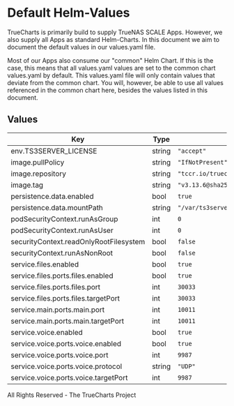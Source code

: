 # Default Helm-Values

TrueCharts is primarily build to supply TrueNAS SCALE Apps.
However, we also supply all Apps as standard Helm-Charts. In this document we aim to document the default values in our values.yaml file.

Most of our Apps also consume our "common" Helm Chart.
If this is the case, this means that all values.yaml values are set to the common chart values.yaml by default. This values.yaml file will only contain values that deviate from the common chart.
You will, however, be able to use all values referenced in the common chart here, besides the values listed in this document.

## Values

| Key | Type | Default | Description |
|-----|------|---------|-------------|
| env.TS3SERVER_LICENSE | string | `"accept"` |  |
| image.pullPolicy | string | `"IfNotPresent"` |  |
| image.repository | string | `"tccr.io/truecharts/teamspeak"` |  |
| image.tag | string | `"v3.13.6@sha256:24acbeffda16a22105e06d60286e1c93d148c8467177feaf760bbe1ef3b9654c"` |  |
| persistence.data.enabled | bool | `true` |  |
| persistence.data.mountPath | string | `"/var/ts3server"` |  |
| podSecurityContext.runAsGroup | int | `0` |  |
| podSecurityContext.runAsUser | int | `0` |  |
| securityContext.readOnlyRootFilesystem | bool | `false` |  |
| securityContext.runAsNonRoot | bool | `false` |  |
| service.files.enabled | bool | `true` |  |
| service.files.ports.files.enabled | bool | `true` |  |
| service.files.ports.files.port | int | `30033` |  |
| service.files.ports.files.targetPort | int | `30033` |  |
| service.main.ports.main.port | int | `10011` |  |
| service.main.ports.main.targetPort | int | `10011` |  |
| service.voice.enabled | bool | `true` |  |
| service.voice.ports.voice.enabled | bool | `true` |  |
| service.voice.ports.voice.port | int | `9987` |  |
| service.voice.ports.voice.protocol | string | `"UDP"` |  |
| service.voice.ports.voice.targetPort | int | `9987` |  |

All Rights Reserved - The TrueCharts Project
